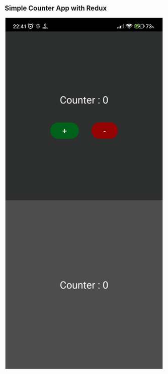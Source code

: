 <h2>Simple Counter App with Redux</h2>


<p align="center">
  <a>
    <img width="500px" src="./docs/ss.jpg"><br/>
  </a>
</p>
